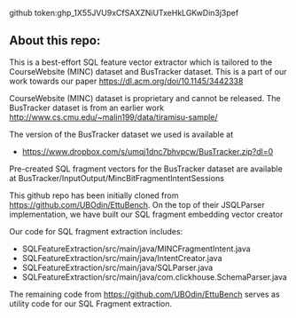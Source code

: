 github token: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
## About this repo:

This is a best-effort SQL feature vector extractor which is tailored to the CourseWebsite (MINC) dataset and BusTracker dataset. This is a part of our work towards our paper https://dl.acm.org/doi/10.1145/3442338

CourseWebsite (MINC) dataset is proprietary and cannot be released. The BusTracker dataset is from an earlier work http://www.cs.cmu.edu/~malin199/data/tiramisu-sample/ 

The version of the BusTracker dataset we used is available at
* https://www.dropbox.com/s/umqj1dnc7bhvpcw/BusTracker.zip?dl=0

Pre-created SQL fragment vectors for the BusTracker dataset are available at BusTracker/InputOutput/MincBitFragmentIntentSessions

This github repo has been initially cloned from https://github.com/UBOdin/EttuBench. On the top of their JSQLParser implementation, we have built our SQL fragment embedding vector creator

Our code for SQL fragment extraction includes:
* SQLFeatureExtraction/src/main/java/MINCFragmentIntent.java
* SQLFeatureExtraction/src/main/java/IntentCreator.java
* SQLFeatureExtraction/src/main/java/SQLParser.java
* SQLFeatureExtraction/src/main/java/com.clickhouse.SchemaParser.java

The remaining code from https://github.com/UBOdin/EttuBench serves as utility code for our SQL Fragment extraction.
